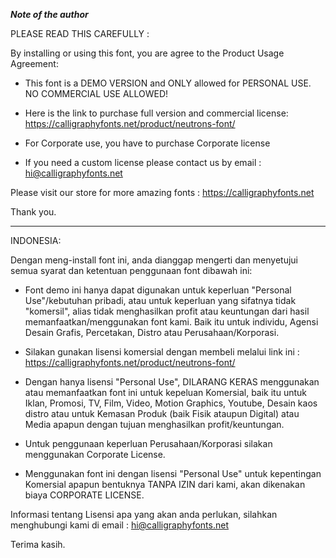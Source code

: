 ***Note of the author***

PLEASE READ THIS CAREFULLY :  
   
 By installing or using this font, you are agree to the Product Usage Agreement:  
   
 - This font is a DEMO VERSION and ONLY allowed for PERSONAL USE. NO COMMERCIAL USE ALLOWED!  
   
 - Here is the link to purchase full version and commercial license: <https://calligraphyfonts.net/product/neutrons-font/>  
   
 - For Corporate use, you have to purchase Corporate license  
   
 - If you need a custom license please contact us by email : <hi@calligraphyfonts.net>  
   
 Please visit our store for more amazing fonts : <https://calligraphyfonts.net>  
   
 Thank you.  
   
 -------------------  
   
 INDONESIA:  
   
 Dengan meng-install font ini, anda dianggap mengerti dan menyetujui semua syarat dan ketentuan penggunaan font dibawah ini:  
   
 - Font demo ini hanya dapat digunakan untuk keperluan "Personal Use"/kebutuhan pribadi, atau untuk keperluan yang sifatnya tidak "komersil", alias tidak menghasilkan profit atau keuntungan dari hasil memanfaatkan/menggunakan font kami. Baik itu untuk individu, Agensi Desain Grafis, Percetakan, Distro atau Perusahaan/Korporasi.   
   
 - Silakan gunakan lisensi komersial dengan membeli melalui link ini : <https://calligraphyfonts.net/product/neutrons-font/>   
   
 - Dengan hanya lisensi "Personal Use", DILARANG KERAS menggunakan atau memanfaatkan font ini untuk kepeluan Komersial, baik itu untuk Iklan, Promosi, TV, Film, Video, Motion Graphics, Youtube, Desain kaos distro atau untuk Kemasan Produk (baik Fisik ataupun Digital) atau Media apapun dengan tujuan menghasilkan profit/keuntungan.  
   
 - Untuk penggunaan keperluan Perusahaan/Korporasi silakan menggunakan Corporate License.  
   
 - Menggunakan font ini dengan lisensi "Personal Use" untuk kepentingan Komersial apapun bentuknya TANPA IZIN dari kami, akan dikenakan biaya CORPORATE LICENSE.  
   
 Informasi tentang Lisensi apa yang akan anda perlukan, silahkan menghubungi kami di email : <hi@calligraphyfonts.net>  
   
 Terima kasih.
